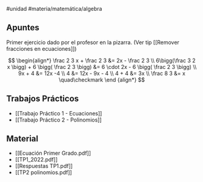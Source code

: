 #unidad #materia/matemática/algebra 

## Apuntes

Primer ejercicio dado por el profesor en la pizarra. (Ver tip [[Remover fracciones en ecuaciones]])

$$
\begin{align*}
\frac 2 3 x + \frac 2 3 &= 2x - \frac 2 3 \\
6\bigg(\frac 3 2 x \bigg) + 6 \bigg( \frac 2 3 \bigg) &= 6 \cdot 2x - 6 \bigg( \frac 2 3 \bigg) \\
9x + 4 &= 12x -4 \\
4 &= 12x - 9x - 4 \\
4 + 4 &= 3x \\
\frac 8 3 &= x \quad\checkmark
\end
{align*}
$$

## Trabajos Prácticos

* [[Trabajo Práctico 1 - Ecuaciones]]
* [[Trabajo Práctico 2 - Polinomios]]

## Material

* [[Ecuación Primer Grado.pdf]]
* [[TP1_2022.pdf]]
* [[Respuestas TP1.pdf]]
* [[TP2 polinomios.pdf]]
